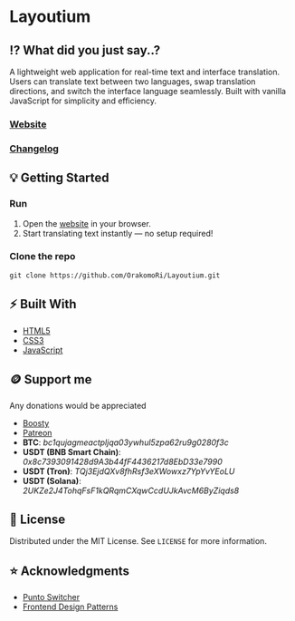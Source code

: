 # Layoutium

## :interrobang: What did you just say..?

A lightweight web application for real-time text and interface translation. Users can translate text between two languages, swap translation directions, and switch the interface language seamlessly. Built with vanilla JavaScript for simplicity and efficiency.

### [Website](https://layoutium.vercel.app/)

### [Changelog](https://github.com/OrakomoRi/Layoutium/blob/main/CHANGELOG.md)

## :bulb: Getting Started

### Run

1. Open the [website](https://layoutium.vercel.app/) in your browser.
2. Start translating text instantly — no setup required!

### Clone the repo

```
git clone https://github.com/OrakomoRi/Layoutium.git
```

## :zap: Built With

- [HTML5](https://developer.mozilla.org/en-US/docs/Web/HTML)
- [CSS3](https://developer.mozilla.org/en-US/docs/Web/CSS)
- [JavaScript](https://www.javascript.com/)

## :coin: Support me

Any donations would be appreciated

- [Boosty](https://boosty.to/orakomori/donate)
- [Patreon](https://www.patreon.com/orakomori)
-  **BTC**: *bc1qujagmeactpljqa03ywhul5zpa62ru9g0280f3c*
- **USDT (BNB Smart Chain)**: *0x8c7393091428d9A3b44fF4436217d8EbD33e7990*
- **USDT (Tron)**: *TQj3EjdQXv8fhRsf3eXWowxz7YpYvYEoLU*
- **USDT (Solana)**: *2UKZe2J4TohqFsF1kQRqmCXqwCcdUJkAvcM6ByZiqds8*

## :page_facing_up: License

Distributed under the MIT License. See `LICENSE` for more information.

## :star: Acknowledgments

- [Punto Switcher](https://yandex.ru/soft/punto/win/)
- [Frontend Design Patterns](https://www.ramotion.com/blog/frontend-design-patterns/)
